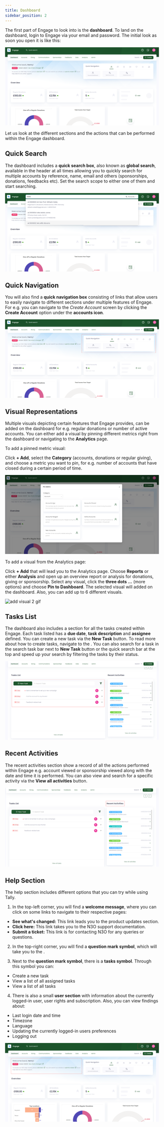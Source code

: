 ```yaml
---
title: Dashboard
sidebar_position: 2
---
```


The first part of Engage to look into is the **dashboard**. To land on the dashboard, login to Engage via your email and password. The initial look as soon you open it is like this:

![Engage dashboard first look](./engage-dashboard-first-look.png)

Let us look at the different sections and the actions that can be performed within the Engage dashboard.

## Quick Search

The dashboard includes a **quick search box**, also known as **global search**, available in the header at all times allowing you to quickly search for multiple accounts by reference, name, email and others (sponsorships, donations, feedbacks etc). Set the search scope to either one of them and start searching.

![quick search](./quick-search.png)

## Quick Navigation

You will also find a **quick navigation box** consisting of links that allow users to easily navigate to different sections under multiple features of Engage. For e.g. you can navigate to the *Create Account* screen by clicking the **Create Account** option under the **accounts icon**.  

![quick navigation](./quick-navigation.png)

## Visual Representations

Multiple visuals depicting certain features that Engage provides, can be added on the dashboard for e.g. regular donations or number of active accounts. You can either add a visual by pinning different metrics right from the dashboard or navigating to the **Analytics** page.

To add a pinned metric visual:

Click **+ Add**, select the **Category** (accounts, donations or regular giving), and choose a metric you want to pin, for e.g. number of accounts that have closed during a certain period of time.

![add visual 1](./add-visual-1.png)

To add a visual from the Analytics page:

Click **+ Add** that will lead you to the Analytics page. Choose **Reports** or either **Analysis** and open up an overview report or analysis for donations, giving or sponsorship. Select any visual, click the **three dots ...** (more options) and choose **Pin to Dashboard**. The selected visual will added on the dashboard. Also, you can add up to 6 different visuals.

![add visual 2 gif](./add-visual-2.gif)

## Tasks List

The dashboard also includes a section for all the tasks created within Engage. Each task listed has a **due date**, **task description** and **assignee** defined. You can create a new task via the **New Task** button. To read more about how to create tasks, navigate to the <K2Link route="/docs/engage/accounts/tasks/creating-tasks/" text="Creating Tasks Documentation" isInternal/>. You can also search for a task in the search task bar next to **New Task** button or the quick search bar at the top and speed up your search by filtering the tasks by their status. 

![task section](./task-section.png)

## Recent Activities

The recent activities section show a record of all the actions performed within Engage e.g. account viewed or sponsorship viewed along with the date and time it is performed. You can also view and search for a specific activity via the **View all activities** button.

![recent activites](./recent-activities.png)

## Help Section

The help section includes different options that you can try while using Tally.

1. In the top-left corner, you will find a **welcome message**, where you can click on some links to navigate to their respective pages:

- **See what's changed:** This link leads you to the product updates section.
- **Click here:** This link takes you to the N3O support documentation.
- **Submit a ticket:** This link is for contacting N3O for any queries or questions.

2. In the top-right corner, you will find a **question mark symbol**, which will take you to the <K2Link route="docs/" text="N3O Support Documentation" isInternal/>. 

3. Next to the **question mark symbol**, there is a **tasks symbol**. Through this symbol you can:

- Create a new task
- View a list of all assigned tasks
- View a list of all tasks

4. There is also a small **user section** with information about the currently logged-in user, user rights and subscription. Also, you can view findings about:

- Last login date and time
- Timezone
- Language 
- Updating the currently logged-in users preferences
- Logging out

![help section](./help-section.png)